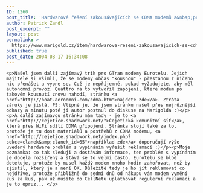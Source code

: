 ```yaml
---
ID: 1260
post_title: 'Hardwarové řešení zakousávajících se CDMA modemů a&nbsp;první komunitní síť připojená přes CDMA'
author: Patrick Zandl
post_excerpt: ""
layout: post
permalink: >
  https://www.marigold.cz/item/hardwarove-reseni-zakousavajicich-se-cdma-modemu-a-prvni-komunitni-sit-pripojena-pres-cdma
published: true
post_date: 2004-08-17 16:34:08
---
```

	<p>Našel jsem další zajímavý trik pro GTran modemy Eurotelu. Jejich majitelé si všimli, že se modemy občas "kousnou" - přestanou z ničeho nic přenášet a vypne se. Což je nepříjemné, pokud vyžadujete, aby měl autonomní provoz. Quattro na to vytvořil zapojení, které modem po takovém kousnutí znovu nahodí, stránku <a href="http://boat.aeroomni.com/cdma.htm">najdete zde</a>. Ztráta záruky je jistá. PS: Vtipné je, že jsem stránku našel přes nejrůznější odkazy a minutu poté ji autor postnul do diskuse na Marigolda :)</p><p>A další zajímavou stránku mám tady - je to <a href="http://cejetice.shadowork.net/">Čejetická komunitní síť</a>, která přes WiFi sdílí CDMA připojení. Stránka stojí také za to, protože je tu dost materiálů a postřehů z CDMA modemu, <a href="http://cejetice.shadowork.net/index.php?sekce=clanek&amp;clanek_id=65">například zde</a> doporučují výše uvedený hardware problém s vypínáním vyřešit reklamací :)</p><p>Moje poznámka: co tak sleduji a dostávám informace, ten problém s vypínáním je docela rozšířený a stává se to velmi často. Eurotelu se blbě detekuje, protože by musel každý modem mnoho hodin zahořovat, než by zjistil, který je a není OK. Důležité tedy je ho jít reklamovat co nejdříve, protože přibližně do sedmi dnů od nákupu vám modem vymění kus za kus, pak už musíte do CellNetu uplatňovat regulerní reklamaci a je to opruz... </p>